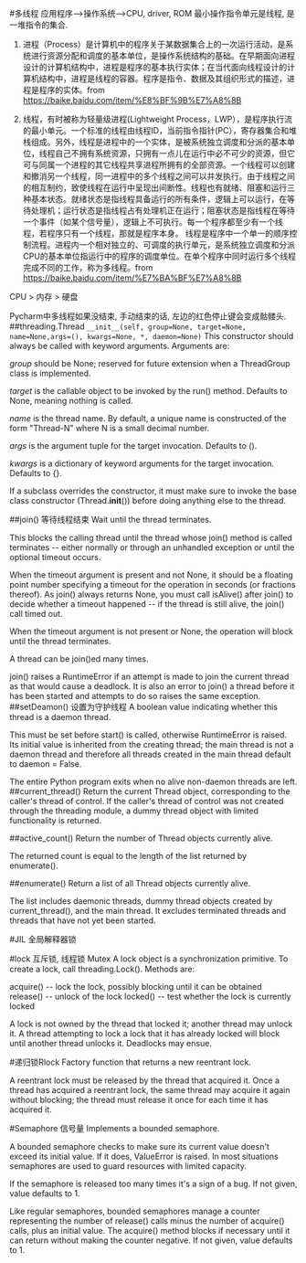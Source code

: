 #多线程
应用程序-->操作系统-->CPU, driver, ROM
最小操作指令单元是线程, 是一堆指令的集合.

1. 进程（Process）是计算机中的程序关于某数据集合上的一次运行活动，是系统进行资源分配和调度的基本单位，是操作系统结构的基础。在早期面向进程设计的计算机结构中，进程是程序的基本执行实体；在当代面向线程设计的计算机结构中，进程是线程的容器。程序是指令、数据及其组织形式的描述，进程是程序的实体。from https://baike.baidu.com/item/%E8%BF%9B%E7%A8%8B

2. 线程，有时被称为轻量级进程(Lightweight Process，LWP），是程序执行流的最小单元。一个标准的线程由线程ID，当前指令指针(PC），寄存器集合和堆栈组成。另外，线程是进程中的一个实体，是被系统独立调度和分派的基本单位，线程自己不拥有系统资源，只拥有一点儿在运行中必不可少的资源，但它可与同属一个进程的其它线程共享进程所拥有的全部资源。一个线程可以创建和撤消另一个线程，同一进程中的多个线程之间可以并发执行。由于线程之间的相互制约，致使线程在运行中呈现出间断性。线程也有就绪、阻塞和运行三种基本状态。就绪状态是指线程具备运行的所有条件，逻辑上可以运行，在等待处理机；运行状态是指线程占有处理机正在运行；阻塞状态是指线程在等待一个事件（如某个信号量），逻辑上不可执行。每一个程序都至少有一个线程，若程序只有一个线程，那就是程序本身。
线程是程序中一个单一的顺序控制流程。进程内一个相对独立的、可调度的执行单元，是系统独立调度和分派CPU的基本单位指运行中的程序的调度单位。在单个程序中同时运行多个线程完成不同的工作，称为多线程。from https://baike.baidu.com/item/%E7%BA%BF%E7%A8%8B

CPU > 内存 > 硬盘

Pycharm中多线程如果没结束, 手动结束的话, 左边的红色停止键会变成骷髅头.
##threading.Thread
`__init__(self, group=None, target=None, name=None,args=(), kwargs=None, *, daemon=None)`
This constructor should always be called with keyword arguments. Arguments are:

*group* should be None; reserved for future extension when a ThreadGroup
class is implemented.

*target* is the callable object to be invoked by the run()
method. Defaults to None, meaning nothing is called.

*name* is the thread name. By default, a unique name is constructed of
the form "Thread-N" where N is a small decimal number.

*args* is the argument tuple for the target invocation. Defaults to ().

*kwargs* is a dictionary of keyword arguments for the target
invocation. Defaults to {}.

If a subclass overrides the constructor, it must make sure to invoke
the base class constructor (Thread.__init__()) before doing anything
else to the thread.

##join()
等待线程结束
Wait until the thread terminates.

This blocks the calling thread until the thread whose join() method is
called terminates -- either normally or through an unhandled exception
or until the optional timeout occurs.

When the timeout argument is present and not None, it should be a
floating point number specifying a timeout for the operation in seconds
(or fractions thereof). As join() always returns None, you must call
isAlive() after join() to decide whether a timeout happened -- if the
thread is still alive, the join() call timed out.

When the timeout argument is not present or None, the operation will
block until the thread terminates.

A thread can be join()ed many times.

join() raises a RuntimeError if an attempt is made to join the current
thread as that would cause a deadlock. It is also an error to join() a
thread before it has been started and attempts to do so raises the same
exception.
##setDeamon()
设置为守护线程
A boolean value indicating whether this thread is a daemon thread.

This must be set before start() is called, otherwise RuntimeError is
raised. Its initial value is inherited from the creating thread; the
main thread is not a daemon thread and therefore all threads created in
the main thread default to daemon = False.

The entire Python program exits when no alive non-daemon threads are
left.
##current_thread()
Return the current Thread object, corresponding to the caller's thread of control.
If the caller's thread of control was not created through the threading
module, a dummy thread object with limited functionality is returned.

##active_count()
Return the number of Thread objects currently alive.

The returned count is equal to the length of the list returned by
enumerate().

##enumerate()
Return a list of all Thread objects currently alive.

The list includes daemonic threads, dummy thread objects created by
current_thread(), and the main thread. It excludes terminated threads and
threads that have not yet been started.

#JIL 全局解释器锁

#lock
互斥锁, 线程锁
Mutex
A lock object is a synchronization primitive.  To create a lock,
call threading.Lock().  Methods are:

acquire() -- lock the lock, possibly blocking until it can be obtained
release() -- unlock of the lock
locked() -- test whether the lock is currently locked

A lock is not owned by the thread that locked it; another thread may
unlock it.  A thread attempting to lock a lock that it has already locked
will block until another thread unlocks it.  Deadlocks may ensue.


#递归锁Rlock
Factory function that returns a new reentrant lock.

A reentrant lock must be released by the thread that acquired it. Once a
thread has acquired a reentrant lock, the same thread may acquire it again
without blocking; the thread must release it once for each time it has
acquired it.

#Semaphore
信号量
Implements a bounded semaphore.

A bounded semaphore checks to make sure its current value doesn't exceed its
initial value. If it does, ValueError is raised. In most situations
semaphores are used to guard resources with limited capacity.

If the semaphore is released too many times it's a sign of a bug. If not
given, value defaults to 1.

Like regular semaphores, bounded semaphores manage a counter representing
the number of release() calls minus the number of acquire() calls, plus an
initial value. The acquire() method blocks if necessary until it can return
without making the counter negative. If not given, value defaults to 1.
